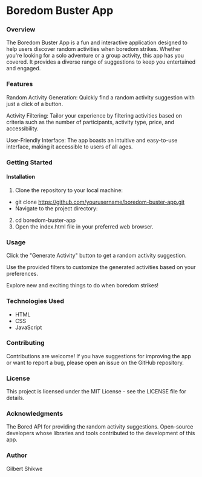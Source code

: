 # Boredom Buster App
### Overview
  The Boredom Buster App is a fun and interactive application designed to help users discover random activities when boredom strikes. Whether you're looking for a solo adventure or a group activity, this app has you covered. It provides a diverse range of suggestions to keep you entertained and engaged.

### Features
  Random Activity Generation: Quickly find a random activity suggestion with just a click of a button.

  Activity Filtering: Tailor your experience by filtering activities based on criteria such as the number of participants, activity type, price, and accessibility.

  User-Friendly Interface: The app boasts an intuitive and easy-to-use interface, making it accessible to users of all ages.

### Getting Started
#### Installation
1. Clone the repository to your local machine:
- git clone https://github.com/yourusername/boredom-buster-app.git
- Navigate to the project directory:

2. cd boredom-buster-app
3. Open the index.html file in your preferred web browser.

### Usage
Click the "Generate Activity" button to get a random activity suggestion.

Use the provided filters to customize the generated activities based on your preferences.

Explore new and exciting things to do when boredom strikes!


### Technologies Used
- HTML
- CSS
- JavaScript
### Contributing
 Contributions are welcome! If you have suggestions for improving the app or want to report a bug, please open an issue on the GitHub repository.

### License
 This project is licensed under the MIT License - see the LICENSE file for details.

### Acknowledgments
 The Bored API for providing the random activity suggestions.
 Open-source developers whose libraries and tools contributed to the development of this app.
### Author
 Gilbert Shikwe